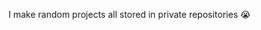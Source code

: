 I make random projects all stored in private repositories 😭

<!---
killersquid1440/killersquid1440 is a ✨ special ✨ repository because its `README.md` (this file) appears on your GitHub profile.
You can click the Preview link to take a look at your changes.
--->
